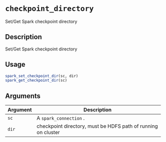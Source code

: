 # `checkpoint_directory`

Set/Get Spark checkpoint directory


## Description

Set/Get Spark checkpoint directory


## Usage

```r
spark_set_checkpoint_dir(sc, dir)
spark_get_checkpoint_dir(sc)
```


## Arguments

Argument      |Description
------------- |----------------
`sc`     |     A `spark_connection` .
`dir`     |     checkpoint directory, must be HDFS path of running on cluster



